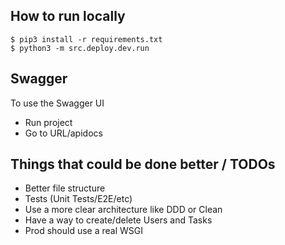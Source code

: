## How to run locally

```python3
$ pip3 install -r requirements.txt
$ python3 -m src.deploy.dev.run
```
## Swagger
To use the Swagger UI 
- Run project 
- Go to URL/apidocs

## Things that could be done better / TODOs 
- Better file structure
- Tests (Unit Tests/E2E/etc)
- Use a more clear architecture like DDD or Clean
- Have a way to create/delete Users and Tasks
- Prod should use a real WSGI
